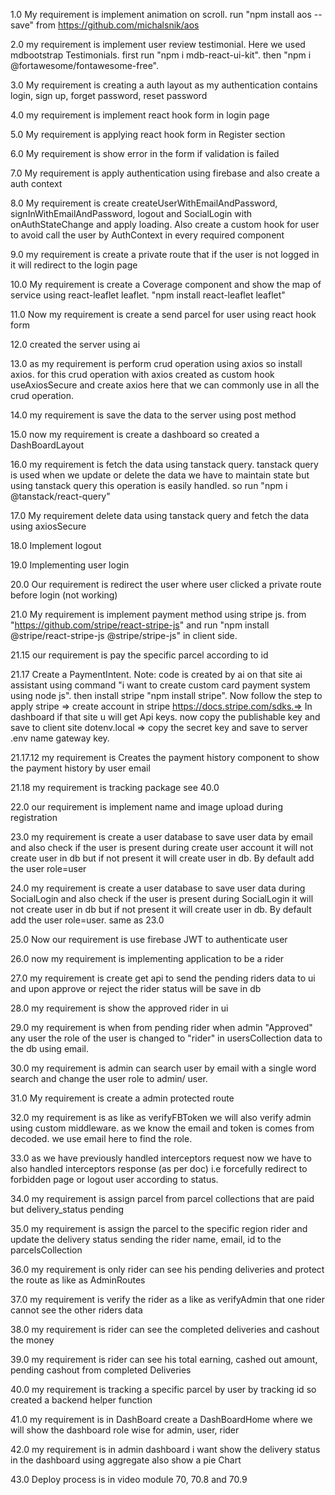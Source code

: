 1.0 My requirement is implement animation on scroll. run "npm install aos --save" from https://github.com/michalsnik/aos

2.0 my requirement is implement user review testimonial. Here we used mdbootstrap Testimonials. first run "npm i mdb-react-ui-kit". then "npm i @fortawesome/fontawesome-free".

3.0 My requirement is creating a auth layout as my authentication contains login, sign up, forget password, reset password

4.0 my requirement is implement react hook form in login page

5.0 My requirement is applying react hook form in Register section

6.0 My requirement is show error in the form if validation is failed

7.0 My requirement is apply authentication using firebase and also create a auth context

8.0 My requirement is create createUserWithEmailAndPassword, signInWithEmailAndPassword, logout and SocialLogin with onAuthStateChange and apply loading. Also create a custom hook for user to avoid call the user by AuthContext in every required component

9.0 my requirement is create a private route that if the user is not logged in it will redirect to the login page

10.0 My requirement is create a Coverage component and show the map of service using react-leaflet leaflet. "npm install react-leaflet leaflet"

11.0 Now my requirement is create a send parcel for user using react hook form

12.0 created the server using ai

13.0 as my requirement is perform crud operation using axios so install axios. for this crud operation with axios created as custom hook useAxiosSecure and create axios here that we can commonly use in all the crud operation.

14.0 my requirement is save the data to the server using post method

15.0 now my requirement is create a dashboard so created a DashBoardLayout

16.0 my requirement is fetch the data using tanstack query. tanstack query is used when we update or delete the data we have to maintain state but using tanstack query this operation is easily handled. so run "npm i @tanstack/react-query"

17.0 My requirement delete data using tanstack query and fetch the data using axiosSecure

18.0 Implement logout

19.0 Implementing user login

20.0 Our requirement is redirect the user where user clicked a private route before login (not working)

21.0 My requirement is implement payment method using stripe js. from "https://github.com/stripe/react-stripe-js" and run "npm install @stripe/react-stripe-js @stripe/stripe-js" in client side.

21.15 our requirement is pay the specific parcel according to id

21.17 Create a PaymentIntent. Note: code is created by ai on that site ai assistant using command "i want to create custom card payment system using node js". then install stripe "npm install stripe". Now follow the step to apply stripe => create account in stripe https://docs.stripe.com/sdks.=> In dashboard if that site u will get Api keys. now copy the publishable key and save to client site dotenv.local => copy the secret key and save to server .env name gateway key.

21.17.12 my requirement is Creates the payment history component to show the payment history by user email

21.18 my requirement is tracking package see 40.0

22.0 our requirement is implement name and image upload during registration

23.0 my requirement is create a user database to save user data by email and also check if the user is present during create user account it will not create user in db but if not present it will create user in db. By default add the user role=user

24.0 my requirement is create a user database to save user data during SocialLogin and also check if the user is present during SocialLogin it will not create user in db but if not present it will create user in db. By default add the user role=user. same as 23.0

25.0 Now our requirement is use firebase JWT to authenticate user

26.0 now my requirement is implementing application to be a rider

27.0 my requirement is create get api to send the pending riders data to ui and upon approve or reject the rider status will be save in db

28.0 my requirement is show the approved rider in ui

29.0 my requirement is when from pending rider when admin "Approved" any user the role of the user is changed to "rider" in usersCollection data to the db using email.

30.0 my requirement is admin can search user by email with a single word search and change the user role to admin/ user.

31.0 My requirement is create a admin protected route

32.0 my requirement is as like as verifyFBToken we will also verify admin using custom middleware. as we know the email and token is comes from decoded. we use email here to find the role.

33.0 as we have previously handled interceptors request now we have to also handled interceptors response (as per doc) i.e forcefully redirect to forbidden page or logout user according to status.

34.0 my requirement is assign parcel from parcel collections that are paid but delivery_status pending

35.0 my requirement is assign the parcel to the specific region rider and update the delivery status sending the rider name, email, id to the parcelsCollection

36.0 my requirement is only rider can see his pending deliveries and protect the route as like as AdminRoutes

37.0 my requirement is verify the rider as a like as verifyAdmin that one rider cannot see the other riders data

38.0 my requirement is rider can see the completed deliveries and cashout the money

39.0 my requirement is rider can see his total earning, cashed out amount, pending cashout from completed Deliveries

40.0 my requirement is tracking a specific parcel by user by tracking id so created a backend helper function

41.0 my requirement is in DashBoard create a DashBoardHome where we will show the dashboard role wise for admin, user, rider

42.0 my requirement is in admin dashboard i want show the delivery status in the dashboard using aggregate also show a pie Chart

43.0 Deploy process is in video module 70, 70.8 and 70.9
